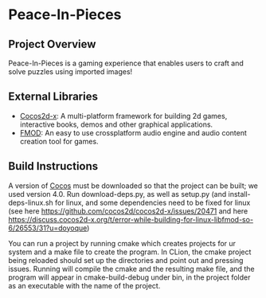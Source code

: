 # Peace-In-Pieces

## Project Overview
Peace-In-Pieces is a gaming experience that enables users to craft and solve puzzles using imported images!

## External Libraries
- [Cocos2d-x](http://www.cocos2d-x.org/): A multi-platform framework for building 2d games, interactive books, demos and other graphical applications.
- [FMOD](http://www.fmod.org/): An easy to use crossplatform audio engine and audio content creation tool for games.

## Build Instructions
A version of [Cocos](http://www.cocos2d-x.org/download) must be downloaded so that the project can be built; we used version 4.0.
Run download-deps.py, as well as setup.py (and install-deps-linux.sh for linux, and some dependencies need to be fixed for linux
(see here https://github.com/cocos2d/cocos2d-x/issues/20471 and here https://discuss.cocos2d-x.org/t/error-while-building-for-linux-libfmod-so-6/26553/31?u=doyoque)

You can run a project by running cmake which creates projects for ur system and a make file to create the program. In CLion, the cmake project being reloaded should set up the directories and point out and pressing issues. Running will compile the cmake and the resulting make file, and the program will appear in cmake-build-debug under bin, in the project folder as an executable with the name of the project.
